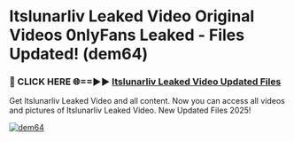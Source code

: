 # Itslunarliv Leaked Video Original Videos 0nlyFans Leaked - Files Updated! (dem64)

<h3>🔴 CLICK HERE 🌐==►► <a href="https://tinyurl.com/ms9xzufz" rel="nofollow">Itslunarliv Leaked Video Updated Files</a></h3>

Get Itslunarliv Leaked Video and all content. Now you can access all videos and pictures of Itslunarliv Leaked Video. New Updated Files 2025!

[![dem64](https://i.imgur.com/ppqm5kG.gif)](https://tinyurl.com/ms9xzufz)
